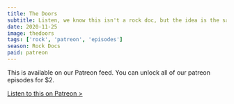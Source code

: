```yaml
---
title: The Doors
subtitle: Listen, we know this isn't a rock doc, but the idea is the same. We bring on friend of the show, Jim, to talk about The Doors. We also each decide which band we want to see Oliver Stone do a biopic about.
date: 2020-11-25
image: thedoors
tags: ['rock', 'patreon', 'episodes']
season: Rock Docs
paid: patreon
---
```

<div class="callout patreon">
This is available on our Patreon feed. You can unlock all of our patreon episodes for $2.

<a class="button" href="https://www.patreon.com/posts/paid-podcast-40953358?utm_medium=clipboard_copy&utm_source=copy_to_clipboard&utm_campaign=postshare">Listen to this on Patreon &gt;</a>
</div>